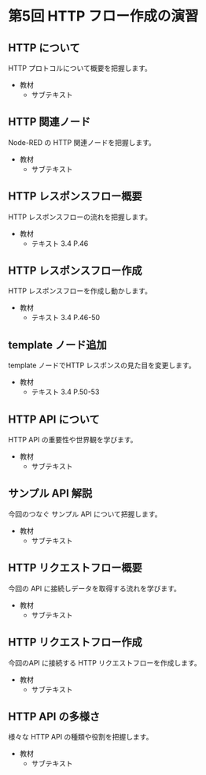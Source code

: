 # 第5回 HTTP フロー作成の演習

## HTTP について

HTTP プロトコルについて概要を把握します。

- 教材
  - サブテキスト

## HTTP 関連ノード

Node-RED の HTTP 関連ノードを把握します。

- 教材
  - サブテキスト

## HTTP レスポンスフロー概要

HTTP レスポンスフローの流れを把握します。

- 教材
  - テキスト 3.4 P.46

## HTTP レスポンスフロー作成

HTTP レスポンスフローを作成し動かします。

- 教材
  - テキスト 3.4 P.46-50

## template ノード追加

template ノードでHTTP レスポンスの見た目を変更します。

- 教材
  - テキスト 3.4 P.50-53

## HTTP API について

HTTP API の重要性や世界観を学びます。

- 教材
  - サブテキスト

## サンプル API 解説

今回のつなぐ サンプル API について把握します。

- 教材
  - サブテキスト

## HTTP リクエストフロー概要

今回の API に接続しデータを取得する流れを学びます。

- 教材
  - サブテキスト

## HTTP リクエストフロー作成

今回のAPI に接続する HTTP リクエストフローを作成します。

- 教材
  - サブテキスト

## HTTP API の多様さ

様々な HTTP API の種類や役割を把握します。

- 教材
  - サブテキスト